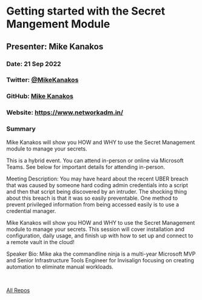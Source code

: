 # Getting started with the Secret Mangement Module

## Presenter: Mike Kanakos

### Date: 21 Sep 2022

### Twitter: [@MikeKanakos](https://twitter.com/MikeKanakos)

### GitHub: [Mike Kanakos](https://github.com/compwiz32)

### Website: <https://www.networkadm.in/>

### Summary

Mike Kanakos will show you HOW and WHY to use the Secret Management module to manage your secrets.

This is a hybrid event. You can attend in-person or online via Microsoft Teams. See below for important details for attending in-person.

Meeting Description:
You may have heard about the recent UBER breach that was caused by someone hard coding admin credentials into a script and then that script being discovered by an intruder. The shocking thing about this breach is that it was so easily preventable. One method to prevent privileged information from being accessed easily is to use a credential manager.

Mike Kanakos will show you HOW and WHY to use the Secret Management module to manage your secrets. This session will cover installation and configuration, daily usage, and finish up with how to set up and connect to a remote vault in the cloud!

Speaker Bio:
Mike aka the commandline ninja is a multi-year Microsoft MVP and Senior Infrastructure Tools Engineer for Invisalign focusing on creating automation to eliminate manual workloads.

&nbsp;
&nbsp;

[All Repos](https://github.com/compwiz32?tab=repositories)  
